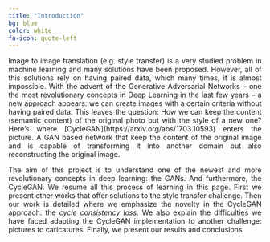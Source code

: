 ```yaml
---
title: "Introduction"
bg: blue
color: white
fa-icon: quote-left
---
```


<p style="text-align: justify;">Image to image translation (e.g. style transfer) is a very studied problem in machine learning and many solutions have been proposed. However, all of this solutions rely on having paired data, which many times, it is almost impossible. With the advent of the Generative Adversarial Networks – one the most revolutionary concepts in Deep Learning in the last few years – a new approach appears: we can create images with a certain criteria without having paired data. This leaves the question: How we can keep the content (semantic content) of the original photo but with the style of a new one? Here’s where [CycleGAN](https://arxiv.org/abs/1703.10593) enters the picture. A GAN based network that keep the content of the original image and is capable of transforming it into another domain but also reconstructing the original image.</p>
<p style="text-align: justify;">The aim of this project is to understand one of the newest and more revolutionary concepts in deep learning: the GANs. And furthermore, the CycleGAN. We resume all this process of learning in this page. First we present other works that offer solutions to the style transfer challenge. Then our work is detailed where we emphasize the novelty in the CycleGAN approach: the <i>cycle consistency loss</i>. We also explain the difficulties we have faced adapting the CycleGAN implementation to another challenge: pictures to caricatures. Finally, we present our results and conclusions.</p>

